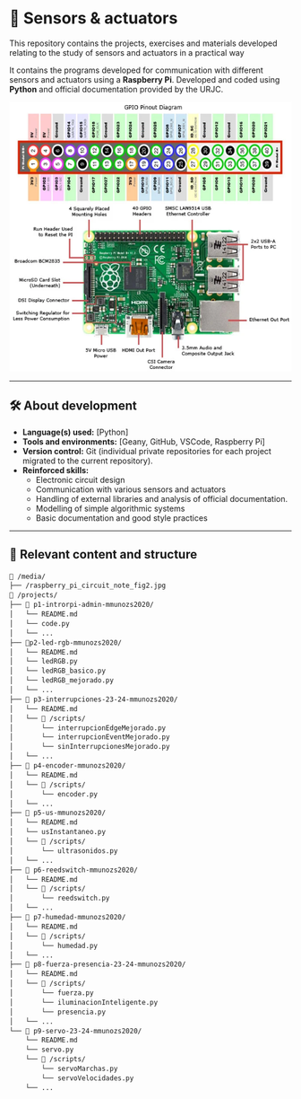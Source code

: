 # 📘 Sensors & actuators

This repository contains the projects, exercises and materials developed relating to the study of sensors and actuators in a practical way

It contains the programs developed for communication with different sensors and actuators using a **Raspberry Pi**. Developed and coded using **Python** and official documentation provided by the URJC.

<div align="center">
  <a>
    <img src="media/raspberry_pi_circuit_note_fig2.jpg" alt="Logo" height="480">
  </a>
</div>

---

## 🛠️ About development

- **Language(s) used:** [Python]
- **Tools and environments:** [Geany, GitHub, VSCode, Raspberry Pi]
- **Version control:** Git (individual private repositories for each project migrated to the current repository).
- **Reinforced skills:**
  - Electronic circuit design
  - Communication with various sensors and actuators
  - Handling of external libraries and analysis of official documentation.
  - Modelling of simple algorithmic systems
  - Basic documentation and good style practices

---

## 📂 Relevant content and structure

```bash
📁 /media/
├── /raspberry_pi_circuit_note_fig2.jpg
📁 /projects/
├── 📁 p1-introrpi-admin-mmunozs2020/
│   └── README.md
│   └── code.py
│   └── ...
├── 📁p2-led-rgb-mmunozs2020/
│   └── README.md
│   └── ledRGB.py
│   └── ledRGB_basico.py
│   └── ledRGB_mejorado.py
│   └── ...
├── 📁 p3-interrupciones-23-24-mmunozs2020/
│   └── README.md
│   └── 📁 /scripts/
│       └── interrupcionEdgeMejorado.py
│       └── interrupcionEventMejorado.py
│       └── sinInterrupcionesMejorado.py
│   └── ...
├── 📁 p4-encoder-mmunozs2020/
│   └── README.md
│   └── 📁 /scripts/
│       └── encoder.py
│   └── ...
├── 📁 p5-us-mmunozs2020/
│   └── README.md
│   └── usInstantaneo.py
│   └── 📁 /scripts/
│       └── ultrasonidos.py
│   └── ...
├── 📁 p6-reedswitch-mmunozs2020/
│   └── README.md
│   └── 📁 /scripts/
│       └── reedswitch.py
│   └── ...
├── 📁 p7-humedad-mmunozs2020/
│   └── README.md
│   └── 📁 /scripts/
│       └── humedad.py
│   └── ...
├── 📁 p8-fuerza-presencia-23-24-mmunozs2020/
│   └── README.md
│   └── 📁 /scripts/
│       └── fuerza.py
│       └── iluminacionInteligente.py
│       └── presencia.py
│   └── ...
└── 📁 p9-servo-23-24-mmunozs2020/
    └── README.md
    └── servo.py
    └── 📁 /scripts/
        └── servoMarchas.py
        └── servoVelocidades.py
    └── ...
```